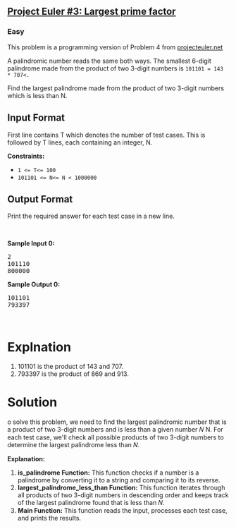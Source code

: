 <h2>
<a href="https://www.hackerrank.com/contests/projecteuler/challenges/euler003/problem">Project Euler #3: Largest prime factor</a></h2>
<h3>Easy</h3>
<p>This problem is a programming version of Problem 4 from <a href="https://projecteuler.net/">projecteuler.net</a></p>
<p>A palindromic number reads the same both ways. The smallest 6-digit palindrome made from the product of two 3-digit numbers is <code>101101 = 143 * 707<.</code></p>
<p>Find the largest palindrome made from the product of two 3-digit numbers which is less than N.</p>

<h2>Input Format</h2>
<p>First line contains T which denotes the number of test cases. This is followed by T lines, 
  each containing an integer, N.</p>


<p><strong>Constraints:</strong></p>

<ul>
	<li><code>1 &lt;= T&lt;= 100</sup></code></li>
	<li><code>101101 &lt;= N&lt;= N < 1000000</sup></code></li>
</ul>

<h2> Output Format</h2>
<p>Print the required answer for each test case in a new line.</p>
<p>&nbsp;</p>
<p><strong class="example">Sample Input 0:</strong></p>
<pre>
2
101110
800000
</pre>
<p><strong class="example">Sample Output 0:</strong></p>
<pre>
101101
793397
</pre>
<p>&nbsp;</p>

<h1>Explnation</h1>
<p>
  <ol> 
    <li>101101 is the product of 143 and 707.</li>
    <li>793397 is the product of 869 and 913.</li>
  </ol>
</p>


<h1>Solution</h1>
<p>o solve this problem, we need to find the largest palindromic number that is a product of two 3-digit numbers and is less than a given number 𝑁
N. For each test case, we'll check all possible products of two 3-digit numbers to determine the largest palindrome less than 𝑁.</p>
<p><b>Explanation:</b>
  <ol>
    <li><b>is_palindrome Function:</b> This function checks if a number is a palindrome by converting it to a string and comparing it to its reverse.</li>
    <li><b>largest_palindrome_less_than Function:</b> This function iterates through all products of two 3-digit numbers in descending order and keeps track of the largest palindrome found that is less than 𝑁.</li>
    <li><b>Main Function:</b> This function reads the input, processes each test case, and prints the results.</li>
</ol>
</p>
